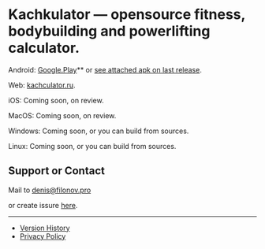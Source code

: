 # Kachkulator — opensource fitness, bodybuilding and powerlifting calculator.

Android: [Google.Play](https://play.google.com/store/apps/details?id=pro.filonov.kachkulator)** or [see attached apk on last release](https://github.com/filonov/kachculator/releases).

Web: [kachculator.ru](https://kachculator.ru).

iOS: Coming soon, on review.

MacOS: Coming soon, on review.

Windows: Coming soon, or you can build from sources.

Linux: Coming soon, or you can build from sources.

## Support or Contact

Mail to [denis@filonov.pro](mailto://denis@filonov.pro)

or create issure [here](https://github.com/filonov/kachculator/issues).

---

- [Version History](history.md) 
- [Privacy Policy](privacy.md)
